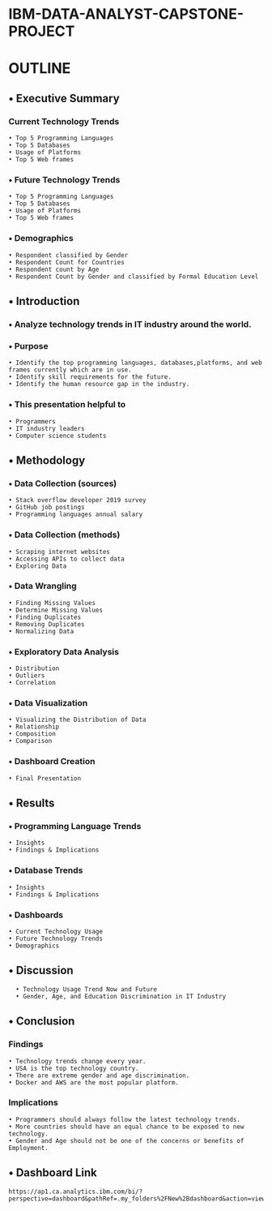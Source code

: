 # IBM-DATA-ANALYST-CAPSTONE-PROJECT

# OUTLINE
  ## • Executive Summary
   ### Current Technology Trends
    • Top 5 Programming Languages
    • Top 5 Databases
    • Usage of Platforms
    • Top 5 Web frames
  ### • Future Technology Trends
    • Top 5 Programming Languages
    • Top 5 Databases
    • Usage of Platforms
    • Top 5 Web frames
  ### • Demographics
    • Respondent classified by Gender
    • Respondent Count for Countries
    • Respondent count by Age
    • Respondent Count by Gender and classified by Formal Education Level
  ## • Introduction
  ### • Analyze technology trends in IT industry around the world.
  ### • Purpose
    • Identify the top programming languages, databases,platforms, and web frames currently which are in use.
    • Identify skill requirements for the future.
    • Identify the human resource gap in the industry.
  ### • This presentation helpful to
    • Programmers
    • IT industry leaders
    • Computer science students
  ## • Methodology
  ### • Data Collection (sources)
    • Stack overflow developer 2019 survey
    • GitHub job postings
    • Programming languages annual salary
  ### • Data Collection (methods)
    • Scraping internet websites
    • Accessing APIs to collect data
    • Exploring Data
  ### • Data Wrangling
    • Finding Missing Values
    • Determine Missing Values
    • Finding Duplicates
    • Removing Duplicates
    • Normalizing Data
  ### • Exploratory Data Analysis
    • Distribution
    • Outliers
    • Correlation
  ### • Data Visualization
    • Visualizing the Distribution of Data
    • Relationship
    • Composition
    • Comparison
  ### • Dashboard Creation
    • Final Presentation
  ## • Results
  ### • Programming Language Trends
    • Insights
    • Findings & Implications
### • Database Trends
    • Insights
    • Findings & Implications
### • Dashboards
    • Current Technology Usage
    • Future Technology Trends
    • Demographics
  ## • Discussion
      • Technology Usage Trend Now and Future
      • Gender, Age, and Education Discrimination in IT Industry
 ## • Conclusion
 ### Findings 
    • Technology trends change every year.
    • USA is the top technology country.
    • There are extreme gender and age discrimination.
    • Docker and AWS are the most popular platform.
### Implications
    • Programmers should always follow the latest technology trends.
    • More countries should have an equal chance to be exposed to new technology.
    • Gender and Age should not be one of the concerns or benefits of Employment.
 ## • Dashboard Link
    https://ap1.ca.analytics.ibm.com/bi/?perspective=dashboard&pathRef=.my_folders%2FNew%2Bdashboard&action=view&mode=dashboard&subView=model00000186def4e0d3_00000000 
